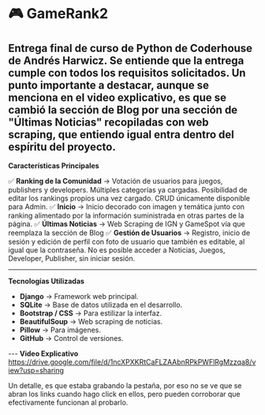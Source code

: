 # 🎮 GameRank2  

Entrega final de curso de Python de Coderhouse de Andrés Harwicz. Se entiende que la entrega cumple con todos los requisitos solicitados. Un punto importante a destacar, aunque se menciona en el video explicativo,
es que se cambió la sección de Blog por una sección de "Últimas Noticias" recopiladas con web scraping, que entiendo igual entra dentro del espíritu del proyecto.
---

 **Características Principales**  

✅ **Ranking de la Comunidad** → Votación de usuarios para juegos, publishers y developers. Múltiples categorías ya cargadas. Posibilidad de editar los rankings propios una vez cargado. CRUD únicamente disponible para Admin.
✅ **Inicio** → Inicio decorado con imagen y temática junto con ranking alimentado por la información suministrada en otras partes de la página. 
✅ **Últimas Noticias** → Web Scraping de IGN y GameSpot vía que reemplaza la sección de Blog
✅ **Gestión de Usuarios** → Registro, inicio de sesión y edición de perfil con foto de usuario que también es editable, al igual que la contraseña. No es posible acceder a Noticias, Juegos, Developer, Publisher, sin iniciar sesión.

---

 **Tecnologías Utilizadas**  

- **Django** → Framework web principal.  
- **SQLite** → Base de datos utilizada en el desarrollo.  
- **Bootstrap / CSS** → Para estilizar la interfaz.  
- **BeautifulSoup** → Web scraping de noticias.
- **Pillow**  → Para imágenes.
- **GitHub** → Control de versiones.  

--- **Video Explicativo**  
https://drive.google.com/file/d/1ncXPXKRtCaFLZAAbnRPkPWFlRgMzzqa8/view?usp=sharing

Un detalle, es que estaba grabando la pestaña, por eso no se ve que se abran los links cuando hago click en ellos, pero pueden corroborar que efectivamente funcionan al probarlo.

